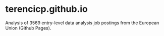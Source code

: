 # terencicp.github.io
Analysis of 3569 entry-level data analysis job postings from the European Union (Github Pages).
